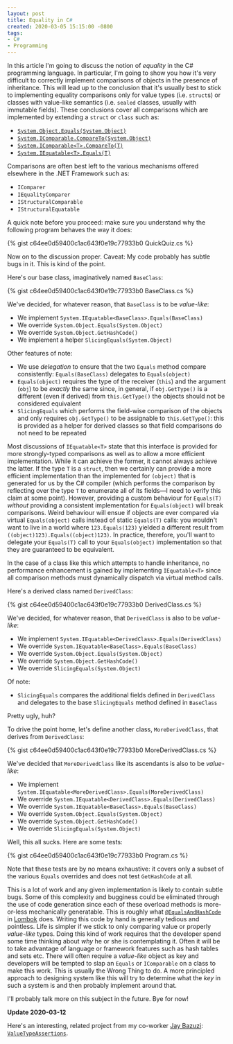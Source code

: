 ```yaml
---
layout: post
title: Equality in C#
created: 2020-03-05 15:15:00 -0800
tags:
- C#
- Programming
---
```

In this article I'm going to discuss the notion of _equality_ in the C# programming language. In particular, I'm going to show you how it's very difficult to correctly implement comparisons of objects in the presence of inheritance. This will lead up to the conclusion that it's usually best to stick to implementing equality comparisons only for value types (i.e. `struct`s) or classes with value-like semantics (i.e. `sealed` classes, usually with immutable fields). These conclusions cover all comparisons which are implemented by extending a `struct` or `class` such as:

* [`System.Object.Equals(System.Object)`][system-object-equals]
* [`System.IComparable.CompareTo(System.Object)`][system-icomparable-compareto]
* [`System.IComparable<T>.CompareTo(T)`][system-icomparablet-compareto]
* [`System.IEquatable<T>.Equals(T)`][system-iequatablet-equals]

Comparisons are often best left to the various mechanisms offered elsewhere in the .NET Framework such as:

* `IComparer`
* `IEqualityComparer`
* `IStructuralComparable`
* `IStructuralEquatable`

A quick note before you proceed: make sure you understand why the following program behaves the way it does:

{% gist c64ee0d59400c1ac643f0e19c77933b0 QuickQuiz.cs %}

Now on to the discussion proper. Caveat: My code probably has subtle bugs in it. This is kind of the point.

Here's our base class, imaginatively named `BaseClass`:

{% gist c64ee0d59400c1ac643f0e19c77933b0 BaseClass.cs %}

We've decided, for whatever reason, that `BaseClass` is to be _value-like_:

* We implement `System.IEquatable<BaseClass>.Equals(BaseClass)`
* We override `System.Object.Equals(System.Object)`
* We override `System.Object.GetHashCode()`
* We implement a helper `SlicingEquals(System.Object)`

Other features of note:

* We use _delegation_ to ensure that the two `Equals` method compare consistently: `Equals(BaseClass)` delegates to `Equals(object)`
* `Equals(object)` requires the type of the receiver (`this`) and the argument (`obj`) to be _exactly_ the same since, in general, if `obj.GetType()` is a different (even if derived) from `this.GetType()` the objects should not be considered equivalent
* `SlicingEquals` which performs the field-wise comparison of the objects and only requires `obj.GetType()` to be assignable to `this.GetType()`: this is provided as a helper for derived classes so that field comparisons do not need to be repeated

Most discussions of `IEquatable<T>` state that this interface is provided for more strongly-typed comparisons as well as to allow a more efficient implementation. While it can achieve the former, it cannot always achieve the latter. If the type `T` is a `struct`, then we certainly can provide a more efficient implementation than the implemented for `(object)` that is generated for us by the C# compiler (which performs the comparison by reflecting over the type `T` to enumerate all of its fields&mdash;I need to verify this claim at some point). However, providing a custom behaviour for `Equals(T)` _without_ providing a consistent implementation for `Equals(object)` will break comparisons. Weird behaviour will ensue if objects are ever compared via virtual `Equals(object)` calls instead of static `Equals(T)` calls: you wouldn't want to live in a world where `123.Equals(123)` yielded a different result from `((object)123).Equals((object)123)`. In practice, therefore, you'll want to delegate your `Equals(T)` call to your `Equals(object)` implementation so that they are guaranteed to be equivalent.

In the case of a class like this which attempts to handle inheritance, no performance enhancement is gained by implementing `IEquatable<T>` since all comparison methods must dynamically dispatch via virtual method calls.

Here's a derived class named `DerivedClass`:

{% gist c64ee0d59400c1ac643f0e19c77933b0 DerivedClass.cs %}

We've decided, for whatever reason, that `DerivedClass` is also to be _value-like_:

* We implement `System.IEquatable<DerivedClass>.Equals(DerivedClass)`
* We override `System.IEquatable<BaseClass>.Equals(BaseClass)`
* We override `System.Object.Equals(System.Object)`
* We override `System.Object.GetHashCode()`
* We override `SlicingEquals(System.Object)`

Of note:

* `SlicingEquals` compares the additional fields defined in `DerivedClass` and delegates to the base `SlicingEquals` method defined in `BaseClass`

Pretty ugly, huh?

To drive the point home, let's define another class, `MoreDerivedClass`, that derives from `DerivedClass`:

{% gist c64ee0d59400c1ac643f0e19c77933b0 MoreDerivedClass.cs %}

We've decided that `MoreDerivedClass` like its ascendants is also to be _value-like_:

* We implement `System.IEquatable<MoreDerivedClass>.Equals(MoreDerivedClass)`
* We override `System.IEquatable<DerivedClass>.Equals(DerivedClass)`
* We override `System.IEquatable<BaseClass>.Equals(BaseClass)`
* We override `System.Object.Equals(System.Object)`
* We override `System.Object.GetHashCode()`
* We override `SlicingEquals(System.Object)`

Well, this all sucks. Here are some tests:

{% gist c64ee0d59400c1ac643f0e19c77933b0 Program.cs %}

Note that these tests are by no means exhaustive: it covers only a subset of the various `Equals` overrides and does not test `GetHashCode` at all.

This is a lot of work and any given implementation is likely to contain subtle bugs. Some of this complexity and bugginess could be eliminated through the use of code generation since each of these overload methods is more-or-less mechanically generatable. This is roughly what [`@EqualsAndHashCode`][lombok-equals-and-hash-code] in [Lombok][lombok] does. Writing this code by hand is generally tedious and pointless. Life is simpler if we stick to only comparing value or properly _value-like_ types. Doing this kind of work requires that the developer spend some time thinking about _why_ he or she is contemplating it. Often it will be to take advantage of language or framework features such as hash tables and sets etc. There will often require a _value-like_ object as key and developers will be tempted to slap an `Equals` or `IComparable` on a class to make this work. This is usually the Wrong Thing to do. A more principled approach to designing system like this will try to determine what the _key_ in such a system is and then probably implement around that.

I'll probably talk more on this subject in the future. Bye for now!

**Update 2020-03-12**

Here's an interesting, related project from my co-worker [Jay Bazuzi][jay-bazuzi]: [`ValueTypeAssertions`][value-type-assertions].

[jay-bazuzi]: https://github.com/JayBazuzi
[lombok]: https://projectlombok.org/
[lombok-equals-and-hash-code]: https://projectlombok.org/features/EqualsAndHashCode
[system-object-equals]: https://docs.microsoft.com/en-us/dotnet/api/system.object.equals
[system-icomparable-compareto]: https://docs.microsoft.com/en-us/dotnet/api/system.icomparable.compareto
[system-icomparablet-compareto]: https://docs.microsoft.com/en-us/dotnet/api/system.icomparable-1.compareto
[system-iequatablet-equals]: https://docs.microsoft.com/en-us/dotnet/api/system.iequatable-1.equals
[value-type-assertions]: https://github.com/JayBazuzi/ValueTypeAssertions
